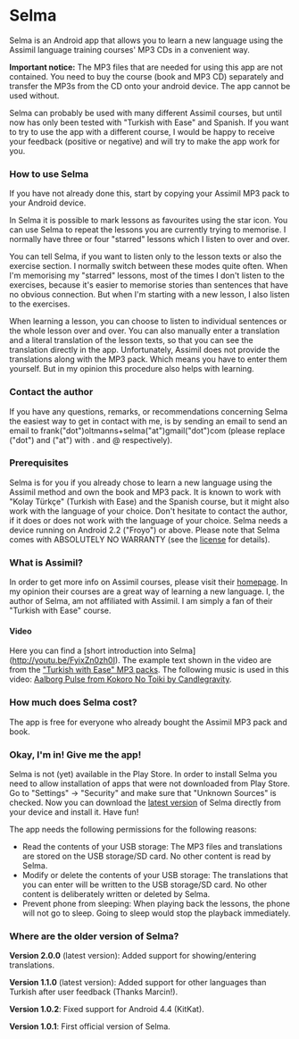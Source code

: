 Selma
=====
Selma is an Android app that allows you to learn a new language using the Assimil language training courses' MP3 CDs in a convenient way.

**Important notice:** The MP3 files that are needed for using this app are not contained. You need to buy the course (book and MP3 CD) separately and transfer the MP3s from the CD onto your android device. The app cannot be used without.

Selma can probably be used with many different Assimil courses, but until now has only been tested with "Turkish with Ease" and Spanish. If you want to try to use the app with a different course, I would be happy to receive your feedback (positive or negative) and will try to make the app work for you.

### How to use Selma
If you have not already done this, start by copying your Assimil MP3 pack to your Android device.

In Selma it is possible to mark lessons as favourites using the star icon. You can use Selma to repeat the lessons you are currently trying to memorise. I normally have three or four "starred" lessons which I listen to over and over.

You can tell Selma, if you want to listen only to the lesson texts or also the exercise section. I normally switch between these modes quite often. When I'm memorising my "starred" lessons, most of the times I don't listen to the exercises, because it's easier to memorise stories than sentences that have no obvious connection. But when I'm starting with a new lesson, I also listen to the exercises.

When learning a lesson, you can choose to listen to individual sentences or the whole lesson over and over. You can also manually enter a translation and a literal translation of the lesson texts, so that you can see the translation directly in the app. Unfortunately, Assimil does not provide the translations along with the MP3 pack. Which means you have to enter them yourself. But in my opinion this procedure also helps with learning.

### Contact the author
If you have any questions, remarks, or recommendations concerning Selma the easiest way to get in contact with me, is by sending an email to send an email to frank("dot")oltmanns+selma("at")gmail("dot")com (please replace ("dot") and ("at") with . and @ respectively).

### Prerequisites
Selma is for you if you already chose to learn a new language using the Assimil method and own the book and MP3 pack. It is known to work with "Kolay Türkçe" (Turkish with Ease) and the Spanish course, but it might also work with the language of your choice. Don't hesitate to contact the author, if it does or does not work with the language of your choice. Selma needs a device running on Android 2.2 ("Froyo") or above. Please note that Selma comes with ABSOLUTELY NO WARRANTY (see the [license](https://github.com/federvieh/selma/blob/master/LICENSE) for details).

### What is Assimil?
In order to get more info on Assimil courses, please visit their [homepage](http://www.assimil.com/). In my opinion their courses are a great way of learning a new language. I, the author of Selma, am not affiliated with Assimil. I am simply a fan of their "Turkish with Ease" course.

#### Video
Here you can find a [short introduction into Selma]
(http://youtu.be/FyixZn0zh0I).
The example text shown in the video are from the ["Turkish with Ease" MP3 packs](http://en.assimil.com/methodes/tuerkisch-ohne-muehe/declinaisons/enregistrements-mp3-3074).
The following music is used in this video:
[Aalborg Pulse from Kokoro No Toiki by Candlegravity](http://candlegravity.bandcamp.com/track/aalborg-pulse).

### How much does Selma cost?
The app is free for everyone who already bought the Assimil MP3 pack and book.

### Okay, I'm in! Give me the app!
Selma is not (yet) available in the Play Store. In order to install Selma you need to allow installation of apps that were not downloaded from Play Store. Go to "Settings" -> "Security" and make sure that "Unknown Sources" is checked. Now you can download the [latest version](https://github.com/federvieh/selma/blob/master/build/Selma.apk?raw=true) of Selma directly from your device and install it. Have fun!

The app needs the following permissions for the following reasons:
* Read the contents of your USB storage: The MP3 files and translations are stored on the USB storage/SD card. No other content is read by Selma.
* Modify or delete the contents of your USB storage: The translations that you can enter will be written to the USB storage/SD card. No other content is deliberately written or deleted by Selma.
* Prevent phone from sleeping: When playing back the lessons, the phone will not go to sleep. Going to sleep would stop the playback immediately.

### Where are the older version of Selma?
**Version 2.0.0** (latest version):
Added support for showing/entering translations.

**Version 1.1.0** (latest version):
Added support for other languages than Turkish after user feedback (Thanks Marcin!).

**Version 1.0.2**:
Fixed support for Android 4.4 (KitKat).

**Version 1.0.1**:
First official version of Selma.


